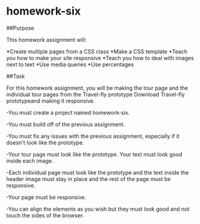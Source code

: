 # homework-six

##Purpose

This homework assignment will:

*Create multiple pages from a CSS class 
*Make a CSS template
*Teach you how to make your site responsive
*Teach you how to deal with images next to text 
*Use media queries
*Use percentages

##Task

For this homework assignment, you will be making the tour page and the individual tour pages from the Travel-fly prototype Download Travel-fly prototypeand making it responsive.

-You must create a project named homework-six.

-You must build off of the previous assignment. 

-You must fix any issues with the previous assignment, especially if it doesn't look like the prototype. 

-Your tour page must look like the prototype. Your text must look good inside each image. 

-Each individual page must look like the prototype and the text inside the header image must stay in place and the rest of the page must be responsive. 

-Your page must be responsive. 

-You can align the elements as you wish but they must look good and not touch the sides of the browser.
